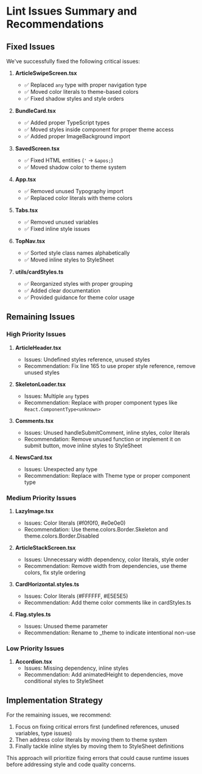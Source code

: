 # Lint Issues Summary and Recommendations

## Fixed Issues

We've successfully fixed the following critical issues:

1. **ArticleSwipeScreen.tsx**

   - ✅ Replaced `any` type with proper navigation type
   - ✅ Moved color literals to theme-based colors
   - ✅ Fixed shadow styles and style orders

2. **BundleCard.tsx**

   - ✅ Added proper TypeScript types
   - ✅ Moved styles inside component for proper theme access
   - ✅ Added proper ImageBackground import

3. **SavedScreen.tsx**

   - ✅ Fixed HTML entities (`'` -> `&apos;`)
   - ✅ Moved shadow color to theme system

4. **App.tsx**

   - ✅ Removed unused Typography import
   - ✅ Replaced color literals with theme colors

5. **Tabs.tsx**

   - ✅ Removed unused variables
   - ✅ Fixed inline style issues

6. **TopNav.tsx**

   - ✅ Sorted style class names alphabetically
   - ✅ Moved inline styles to StyleSheet

7. **utils/cardStyles.ts**
   - ✅ Reorganized styles with proper grouping
   - ✅ Added clear documentation
   - ✅ Provided guidance for theme color usage

## Remaining Issues

### High Priority Issues

1. **ArticleHeader.tsx**

   - Issues: Undefined styles reference, unused styles
   - Recommendation: Fix line 165 to use proper style reference, remove unused styles

2. **SkeletonLoader.tsx**

   - Issues: Multiple `any` types
   - Recommendation: Replace with proper component types like `React.ComponentType<unknown>`

3. **Comments.tsx**

   - Issues: Unused handleSubmitComment, inline styles, color literals
   - Recommendation: Remove unused function or implement it on submit button, move inline styles to StyleSheet

4. **NewsCard.tsx**
   - Issues: Unexpected any type
   - Recommendation: Replace with Theme type or proper component type

### Medium Priority Issues

1. **LazyImage.tsx**

   - Issues: Color literals (#f0f0f0, #e0e0e0)
   - Recommendation: Use theme.colors.Border.Skeleton and theme.colors.Border.Disabled

2. **ArticleStackScreen.tsx**

   - Issues: Unnecessary width dependency, color literals, style order
   - Recommendation: Remove width from dependencies, use theme colors, fix style ordering

3. **CardHorizontal.styles.ts**

   - Issues: Color literals (#FFFFFF, #E5E5E5)
   - Recommendation: Add theme color comments like in cardStyles.ts

4. **Flag.styles.ts**
   - Issues: Unused theme parameter
   - Recommendation: Rename to \_theme to indicate intentional non-use

### Low Priority Issues

1. **Accordion.tsx**
   - Issues: Missing dependency, inline styles
   - Recommendation: Add animatedHeight to dependencies, move conditional styles to StyleSheet

## Implementation Strategy

For the remaining issues, we recommend:

1. Focus on fixing critical errors first (undefined references, unused variables, type issues)
2. Then address color literals by moving them to theme system
3. Finally tackle inline styles by moving them to StyleSheet definitions

This approach will prioritize fixing errors that could cause runtime issues before addressing style and code quality concerns.
